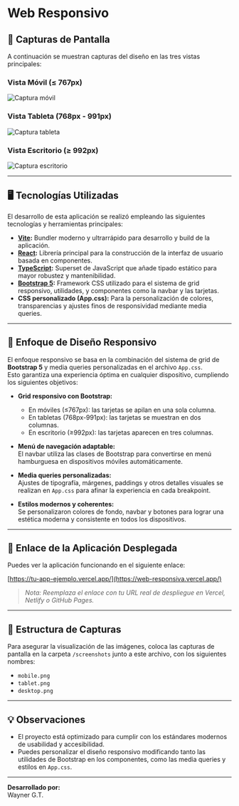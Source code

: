 # Web Responsivo

## 📸 Capturas de Pantalla

A continuación se muestran capturas del diseño en las tres vistas principales:

### Vista Móvil (≤ 767px)
![Captura móvil](./screenshots/mobile.png)

### Vista Tableta (768px - 991px)
![Captura tableta](./screenshots/tablet.png)

### Vista Escritorio (≥ 992px)
![Captura escritorio](./screenshots/desktop.png)

---

## 🖥️ Tecnologías Utilizadas

El desarrollo de esta aplicación se realizó empleando las siguientes tecnologías y herramientas principales:

- **[Vite](https://vitejs.dev/):** Bundler moderno y ultrarrápido para desarrollo y build de la aplicación.
- **[React](https://react.dev/):** Librería principal para la construcción de la interfaz de usuario basada en componentes.
- **[TypeScript](https://www.typescriptlang.org/):** Superset de JavaScript que añade tipado estático para mayor robustez y mantenibilidad.
- **[Bootstrap 5](https://getbootstrap.com/):** Framework CSS utilizado para el sistema de grid responsivo, utilidades, y componentes como la navbar y las tarjetas.
- **CSS personalizado (App.css):** Para la personalización de colores, transparencias y ajustes finos de responsividad mediante media queries.

---

## 🧭 Enfoque de Diseño Responsivo

El enfoque responsivo se basa en la combinación del sistema de grid de **Bootstrap 5** y media queries personalizadas en el archivo `App.css`.  
Esto garantiza una experiencia óptima en cualquier dispositivo, cumpliendo los siguientes objetivos:

- **Grid responsivo con Bootstrap:**  
  - En móviles (≤767px): las tarjetas se apilan en una sola columna.
  - En tabletas (768px-991px): las tarjetas se muestran en dos columnas.
  - En escritorio (≥992px): las tarjetas aparecen en tres columnas.

- **Menú de navegación adaptable:**  
  El navbar utiliza las clases de Bootstrap para convertirse en menú hamburguesa en dispositivos móviles automáticamente.

- **Media queries personalizadas:**  
  Ajustes de tipografía, márgenes, paddings y otros detalles visuales se realizan en `App.css` para afinar la experiencia en cada breakpoint.

- **Estilos modernos y coherentes:**  
  Se personalizaron colores de fondo, navbar y botones para lograr una estética moderna y consistente en todos los dispositivos.

---

## 🚀 Enlace de la Aplicación Desplegada

Puedes ver la aplicación funcionando en el siguiente enlace:

[https://tu-app-ejemplo.vercel.app/](https://web-responsiva.vercel.app/)

> _Nota: Reemplaza el enlace con tu URL real de despliegue en Vercel, Netlify o GitHub Pages._

---

## 📂 Estructura de Capturas

Para asegurar la visualización de las imágenes, coloca las capturas de pantalla en la carpeta `/screenshots` junto a este archivo, con los siguientes nombres:
- `mobile.png`
- `tablet.png`
- `desktop.png`

---

## 💡 Observaciones

- El proyecto está optimizado para cumplir con los estándares modernos de usabilidad y accesibilidad.
- Puedes personalizar el diseño responsivo modificando tanto las utilidades de Bootstrap en los componentes, como las media queries y estilos en `App.css`.

---

**Desarrollado por:**  
Wayner G.T.